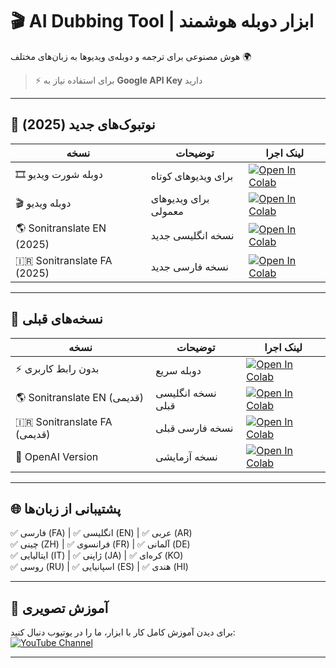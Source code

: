 # 🎬 AI Dubbing Tool | ابزار دوبله هوشمند  

هوش مصنوعی برای ترجمه و دوبله‌ی ویدیوها به زبان‌های مختلف 🌍  
> ⚡ برای استفاده نیاز به **Google API Key** دارید  

---

## 🌟 نوتبوک‌های جدید (2025)  

| نسخه | توضیحات | لینک اجرا |
|------|---------|-----------|
| 🎞️ دوبله شورت ویدیو | برای ویدیوهای کوتاه | [![Open In Colab](https://colab.research.google.com/assets/colab-badge.svg)](https://colab.research.google.com/github/yaranbarzi/aigolden-dubbing/blob/main/aigolden_Short_Dub.ipynb) |
| 🎬 دوبله ویدیو | برای ویدیوهای معمولی | [![Open In Colab](https://colab.research.google.com/assets/colab-badge.svg)](https://colab.research.google.com/github/yaranbarzi/aigolden-dubbing/blob/main/aigolden_2025_08Dub_NOUI.ipynb) |
| 🌎 Sonitranslate EN (2025) | نسخه انگلیسی جدید | [![Open In Colab](https://colab.research.google.com/assets/colab-badge.svg)](https://colab.research.google.com/github/yaranbarzi/aigolden-dubbing/blob/main/SoniTranslate_2025_08_26EN.ipynb) |
| 🇮🇷 Sonitranslate FA (2025) | نسخه فارسی جدید | [![Open In Colab](https://colab.research.google.com/assets/colab-badge.svg)](https://colab.research.google.com/github/yaranbarzi/aigolden-dubbing/blob/main/SoniTranslate_2025_08_26FA.ipynb) |

---

## 📂 نسخه‌های قبلی  

| نسخه | توضیحات | لینک اجرا |
|------|---------|-----------|
| ⚡ بدون رابط کاربری |  دوبله سریع  | [![Open In Colab](https://colab.research.google.com/assets/colab-badge.svg)](https://colab.research.google.com/github/yaranbarzi/aigolden-dubbing/blob/main/aigolden2025_03_31Dubbing.ipynb) |
| 🌎 Sonitranslate EN (قدیمی) | نسخه انگلیسی قبلی | [![Open In Colab](https://colab.research.google.com/assets/colab-badge.svg)](https://colab.research.google.com/github/yaranbarzi/aigolden-dubbing/blob/main/Sonitranslate_12_03_2025EN.ipynb) |
| 🇮🇷 Sonitranslate FA (قدیمی) | نسخه فارسی قبلی | [![Open In Colab](https://colab.research.google.com/assets/colab-badge.svg)](https://colab.research.google.com/github/yaranbarzi/aigolden-dubbing/blob/main/Sonitranslate_12_03_2025FA.ipynb) |
| 🧪 OpenAI Version | نسخه آزمایشی | [![Open In Colab](https://colab.research.google.com/assets/colab-badge.svg)](https://colab.research.google.com/github/yaranbarzi/aigolden-dubbing/blob/main/Sonitranslate_openai.ipynb) |

---

## 🌐 پشتیبانی از زبان‌ها  
✅ فارسی (FA) | ✅ انگلیسی (EN) | ✅ عربی (AR)  
✅ چینی (ZH) | ✅ فرانسوی (FR) | ✅ آلمانی (DE)  
✅ ایتالیایی (IT) | ✅ ژاپنی (JA) | ✅ کره‌ای (KO)  
✅ روسی (RU) | ✅ اسپانیایی (ES) | ✅ هندی (HI)  

---

## 🎥 آموزش تصویری  

برای دیدن آموزش کامل کار با ابزار، ما را در یوتیوب دنبال کنید:  
[![YouTube Channel](https://img.shields.io/badge/YouTube-aigolden-red?style=for-the-badge&logo=youtube)](https://www.youtube.com/@aigolden)

---


